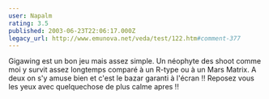 ```yaml
---
user: Napalm
rating: 3.5
published: 2003-06-23T22:06:17.000Z
legacy_url: http://www.emunova.net/veda/test/122.htm#comment-377
---
```

Gigawing est un bon jeu mais assez simple. Un néophyte des shoot comme moi y survit assez longtemps comparé à un R-type ou à un Mars Matrix. 
A deux on s'y amuse bien et c'est le bazar garanti à l'écran !!
Reposez vous les yeux avec quelquechose de plus calme apres !!